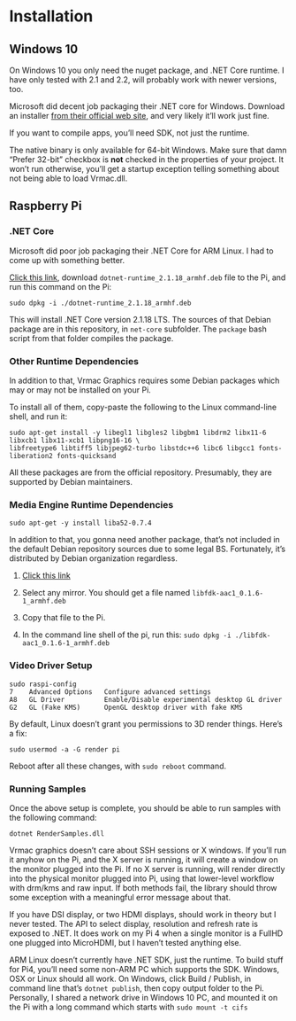 # Installation## Windows 10On Windows 10 you only need the nuget package, and .NET Core runtime. I have only tested with 2.1 and 2.2, will probably work with newer versions, too.Microsoft did decent job packaging their .NET core for Windows.Download an installer [from their official web site](https://dotnet.microsoft.com/download/dotnet-core), and very likely it’ll work just fine.If you want to compile apps, you’ll need SDK, not just the runtime.The native binary is only available for 64-bit Windows.Make sure that damn “Prefer 32-bit” checkbox is **not** checked in the properties of your project.It won’t run otherwise, you’ll get a startup exception telling something about not being able to load Vrmac.dll.## Raspberry Pi### .NET CoreMicrosoft did poor job packaging their .NET Core for ARM Linux. I had to come up with something better.[Click this link](https://github.com/Const-me/Vrmac/releases/tag/1.0), download `dotnet-runtime_2.1.18_armhf.deb` file to the Pi, and run this command on the Pi:```sudo dpkg -i ./dotnet-runtime_2.1.18_armhf.deb```This will install .NET Core version 2.1.18 LTS. The sources of that Debian package are in this repository, in `net-core` subfolder. The `package` bash script from that folder compiles the package.### Other Runtime DependenciesIn addition to that, Vrmac Graphics requires some Debian packages which may or may not be installed on your Pi.To install all of them, copy-paste the following to the Linux command-line shell, and run it:```sudo apt-get install -y libegl1 libgles2 libgbm1 libdrm2 libx11-6 libxcb1 libx11-xcb1 libpng16-16 \libfreetype6 libtiff5 libjpeg62-turbo libstdc++6 libc6 libgcc1 fonts-liberation2 fonts-quicksand```All these packages are from the official repository. Presumably, they are supported by Debian maintainers.### Media Engine Runtime Dependencies```sudo apt-get -y install liba52-0.7.4```In addition to that, you gonna need another package, that’s not included in the default Debian repository sources due to some legal BS.Fortunately, it’s distributed by Debian organization regardless.1. [Click this link](https://packages.debian.org/buster/armhf/libfdk-aac1/download)2. Select any mirror. You should get a file named `libfdk-aac1_0.1.6-1_armhf.deb`3. Copy that file to the Pi.4. In the command line shell of the pi, run this: `sudo dpkg -i ./libfdk-aac1_0.1.6-1_armhf.deb`### Video Driver Setup```sudo raspi-config7    Advanced Options   Configure advanced settingsA8   GL Driver          Enable/Disable experimental desktop GL driverG2   GL (Fake KMS)      OpenGL desktop driver with fake KMS```By default, Linux doesn’t grant you permissions to 3D render things. Here’s a fix:```sudo usermod -a -G render pi```Reboot after all these changes, with `sudo reboot` command.### Running SamplesOnce the above setup is complete, you should be able to run samples with the following command:```dotnet RenderSamples.dll```Vrmac graphics doesn’t care about SSH sessions or X windows.If you’ll run it anyhow on the Pi, and the X server is running, it will create a window on the monitor plugged into the Pi.If no X server is running, will render directly into the physical monitor plugged into Pi, using that lower-level workflow with drm/kms and raw input.If both methods fail, the library should throw some exception with a meaningful error message about that.If you have DSI display, or two HDMI displays, should work in theory but I never tested.The API to select display, resolution and refresh rate is exposed to .NET.It does work on my Pi 4 when a single monitor is a FullHD one plugged into MicroHDMI, but I haven’t tested anything else.ARM Linux doesn’t currently have .NET SDK, just the runtime. To build stuff for Pi4, you’ll need some non-ARM PC which supports the SDK.Windows, OSX or Linux should all work. On Windows, click Build / Publish, in command line that’s `dotnet publish`, then copy output folder to the Pi.Personally, I shared a network drive in Windows 10 PC, and mounted it on the Pi with a long command which starts with `sudo mount -t cifs`